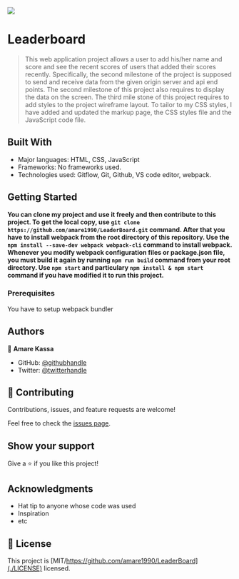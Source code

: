 ![](https://img.shields.io/badge/Microverse-blueviolet)

# Leaderboard

> This web application project allows a user to add his/her name and score and see the recent scores of users that added their scores recently. Specifically, the second milestone of the project is supposed to send and receive data from the given origin server and api end points. The second milestone of this project also requires to display the data on the screen. The third mile stone of this project requires to add styles to the project wireframe layout. To tailor to my CSS styles, I have added and updated the markup page, the CSS styles file and the JavaScript code file. 


## Built With

- Major languages: HTML, CSS, JavaScript
- Frameworks: No frameworks used.
- Technologies used: Gitflow, Git, Github, VS code editor, webpack.


## Getting Started

**You can clone my project and use it freely and then contribute to this project.
To get the local copy, use  `git clone https://github.com/amare1990/LeaderBoard.git` command. After that you have to install webpack from the root directory of this repository. Use the `npm install --save-dev webpack webpack-cli` command to install webpack. Whenever you modify webpack configuration files or package.json file, you must build it again by running `npm run build` command from your root directory. Use `npm start` and particulary `npm install & npm start` command if you have modified it to run this project.**


### Prerequisites
You have to setup webpack bundler


## Authors

👤 **Amare Kassa**

- GitHub: [@githubhandle](https://github.com/amare1990)
- Twitter: [@twitterhandle](https://twitter.com/@amaremek)

## 🤝 Contributing

Contributions, issues, and feature requests are welcome!

Feel free to check the [issues page](../../issues/).

## Show your support

Give a ⭐️ if you like this project!

## Acknowledgments

- Hat tip to anyone whose code was used
- Inspiration
- etc

## 📝 License

This project is [MIT/https://github.com/amare1990/LeaderBoard](./LICENSE) licensed.
